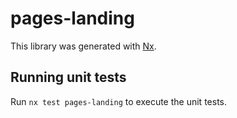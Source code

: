 # pages-landing

This library was generated with [Nx](https://nx.dev).

## Running unit tests

Run `nx test pages-landing` to execute the unit tests.
